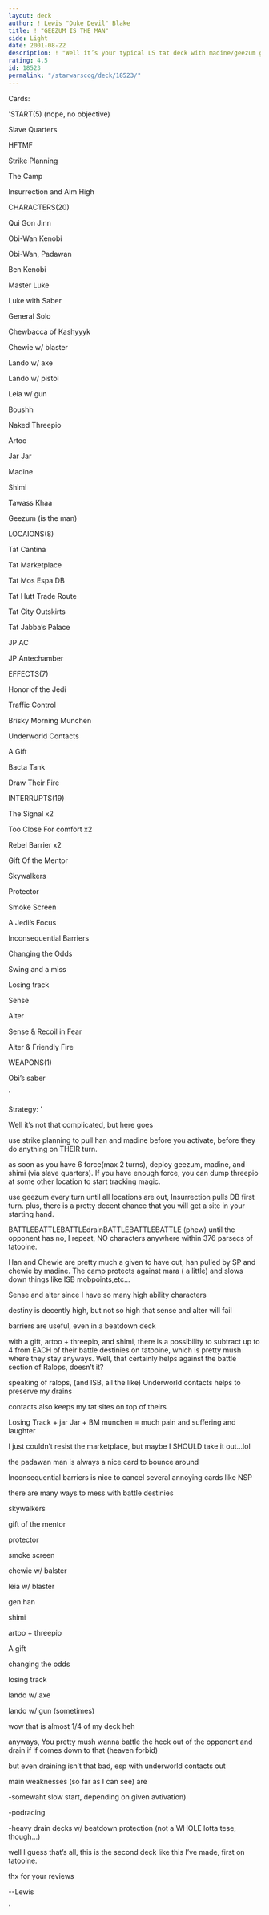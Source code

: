 ```yaml
---
layout: deck
author: ! Lewis "Duke Devil" Blake
title: ! "GEEZUM IS THE MAN"
side: Light
date: 2001-08-22
description: ! "Well it’s your typical LS tat deck with madine/geezum going to pull all sites from the deck.  For those of you who aren’t good at math, that equals a lot of activation."
rating: 4.5
id: 18523
permalink: "/starwarsccg/deck/18523/"
---
```

Cards: 

'START(5) (nope, no objective)

Slave Quarters

HFTMF

Strike Planning

The Camp

Insurrection and Aim High


CHARACTERS(20)

Qui Gon Jinn 

Obi-Wan Kenobi

Obi-Wan, Padawan

Ben Kenobi

Master Luke

Luke with Saber

General Solo

Chewbacca of Kashyyyk

Chewie w/ blaster

Lando w/ axe

Lando w/ pistol

Leia w/ gun

Boushh

Naked Threepio

Artoo

Jar Jar

Madine

Shimi 

Tawass Khaa

Geezum (is the man)


LOCAIONS(8)

Tat Cantina

Tat Marketplace

Tat Mos Espa DB

Tat Hutt Trade Route

Tat City Outskirts

Tat Jabba’s Palace

JP AC

JP Antechamber


EFFECTS(7)

Honor of the Jedi

Traffic Control

Brisky Morning Munchen

Underworld Contacts

A Gift

Bacta Tank

Draw Their Fire


INTERRUPTS(19)

The Signal x2

Too Close For comfort x2

Rebel Barrier x2

Gift Of the Mentor

Skywalkers

Protector

Smoke Screen

A Jedi’s Focus

Inconsequential Barriers

Changing the Odds

Swing and a miss

Losing track

Sense 

Alter

Sense & Recoil in Fear

Alter & Friendly Fire


WEAPONS(1)

Obi’s saber

'

Strategy: '

Well it’s not that complicated, but here goes


use strike planning to pull han and madine before you activate, before they do anything on THEIR turn.

as soon as you have 6 force(max 2 turns), deploy geezum, madine, and shimi (via slave quarters).  If you have enough force, you can dump threepio at some other location to start tracking magic.

use geezum every turn until all locations are out, Insurrection pulls DB first turn.  plus, there is a pretty decent chance that you will get a site in your starting hand.

BATTLEBATTLEBATTLEdrainBATTLEBATTLEBATTLE (phew) until the opponent has no, I repeat, NO characters anywhere within 376 parsecs of tatooine.


Han and Chewie are pretty much a given to have out, han pulled by SP and chewie by madine.  The camp protects against mara ( a little) and slows down things like ISB mobpoints,etc...

Sense and alter since I have so many high ability characters

destiny is decently high, but not so high that sense and alter will fail


barriers are useful, even in a beatdown deck


with a gift, artoo + threepio, and shimi, there is a possibility to subtract up to 4 from EACH of their battle destinies on tatooine, which is pretty mush where they stay anyways.  Well, that certainly helps against the battle section of Ralops, doesn’t it?

speaking of ralops, (and ISB, all the like) Underworld contacts helps to preserve my drains

contacts also keeps my tat sites on top of theirs


Losing Track + jar Jar + BM munchen = much pain and suffering and laughter


I just couldn’t resist the marketplace, but maybe I SHOULD take it out...lol

the padawan man is always a nice card to bounce around

Inconsequential barriers is nice to cancel several annoying cards like NSP


there are many ways to mess with battle destinies

 skywalkers

 gift of the mentor

 protector

 smoke screen

 chewie w/ balster

 leia w/ blaster

 gen han

 shimi

 artoo + threepio

 A gift

 changing the odds

 losing track

 lando w/ axe

 lando w/ gun (sometimes)


 wow that is almost 1/4 of my deck heh


anyways, You pretty mush wanna battle the heck out of the opponent and drain if if comes down to that (heaven forbid)

but even draining isn’t that bad, esp with underworld contacts out


main weaknesses (so far as I can see) are

-somewaht slow start, depending on given avtivation)

-podracing

-heavy drain decks w/ beatdown protection (not a WHOLE lotta tese, though...)



well I guess that’s all, this is the second deck like this I’ve made, first on tatooine.


thx for your reviews

--Lewis

'
